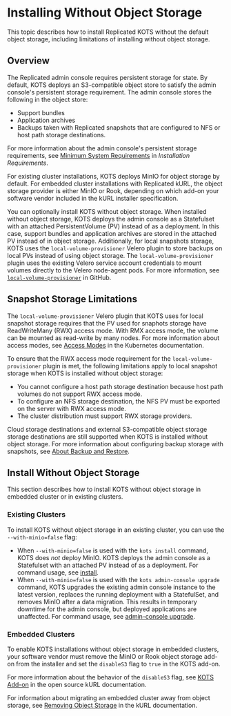 # Installing Without Object Storage

This topic describes how to install Replicated KOTS without the default object storage, including limitations of installing without object storage.

## Overview

The Replicated admin console requires persistent storage for state. By default, KOTS deploys an S3-compatible object store to satisfy the admin console's persistent storage requirement. The admin console stores the following in the object store:
* Support bundles
* Application archives 
* Backups taken with Replicated snapshots that are configured to NFS or host path storage destinations.

For more information about the admin console's persistent storage requirements, see [Minimum System Requirements](/enterprise/installing-general-requirements#minimum-system-requirements) in _Installation Requirements_.

For existing cluster installations, KOTS deploys MinIO for object storage by default. For embedded cluster installations with Replicated kURL, the object storage provider is either MinIO or Rook, depending on which add-on your software vendor included in the kURL installer specification. 

You can optionally install KOTS without object storage. When installed without object storage, KOTS deploys the admin console as a Statefulset with an attached PersistentVolume (PV) instead of as a deployment. In this case, support bundles and application archives are stored in the attached PV instead of in object storage. Additionally, for local snapshots storage, KOTS uses the `local-volume-provisioner` Velero plugin to store backups on local PVs instead of using object storage. The `local-volume-provisioner` plugin uses the existing Velero service account credentials to mount volumes directly to the Velero node-agent pods. For more information, see [`local-volume-provisioner`](https://github.com/replicatedhq/local-volume-provider) in GitHub. 

## Snapshot Storage Limitations

The `local-volume-provisioner` Velero plugin that KOTS uses for local snapshot storage requires that the PV used for snaphots storage have ReadWriteMany (RWX) access mode. With RMX access mode, the volume can be mounted as read-write by many nodes. For more information about access modes, see [Access Modes](https://kubernetes.io/docs/concepts/storage/persistent-volumes/#access-modes) in the Kubernetes documentation.

To ensure that the RWX access mode requirement for the `local-volume-provisioner` plugin is met, the following limitations apply to local snapshot storage when KOTS is installed without object storage:

* You cannot configure a host path storage destination because host path volumes do not support RWX access mode.
* To configure an NFS storage destination, the NFS PV must be exported on the server with RWX access mode.
* The cluster distribution must support RWX storage providers.

Cloud storage destinations and external S3-compatible object storage storage destinations are still supported when KOTS is installed without object storage. For more information about configuring backup storage with snapshots, see [About Backup and Restore](/enterprise/snapshots-understanding).

## Install Without Object Storage

This section describes how to install KOTS without object storage in embedded cluster or in existing clusters.

### Existing Clusters

To install KOTS without object storage in an existing cluster, you can use the `--with-minio=false` flag:
* When `--with-minio=false` is used with the `kots install` command, KOTS does _not_ deploy MinIO. KOTS deploys the admin console as a Statefulset with an attached PV instead of as a deployment. For command usage, see [install](/reference/kots-cli-install/).
* When `--with-minio=false` is used with the `kots admin-console upgrade` command, KOTS upgrades the existing admin console instance to the latest version, replaces the running deployment with a StatefulSet, and removes MinIO after a data migration. This results in temporary downtime for the admin console, but deployed applications are unaffected. For command usage, see [admin-console upgrade](/reference/kots-cli-admin-console-upgrade/).

### Embedded Clusters

To enable KOTS installations without object storage in embedded clusters, your software vendor must remove the MinIO or Rook object storage add-on from the installer and set the `disableS3` flag to `true` in the KOTS add-on.

For more information about the behavior of the `disableS3` flag, see [KOTS Add-on](https://kurl.sh/docs/add-ons/kotsadm) in the open source kURL documentation.

For information about migrating an embedded cluster away from object storage, see [Removing Object Storage](https://kurl.sh/docs/install-with-kurl/removing-object-storage) in the kURL documentation.
